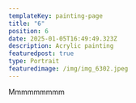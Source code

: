 ```yaml
---
templateKey: painting-page
title: "6"
position: 6
date: 2025-01-05T16:49:49.323Z
description: Acrylic painting
featuredpost: true
type: Portrait
featuredimage: /img/img_6302.jpeg
---
```

Mmmmmmmmm